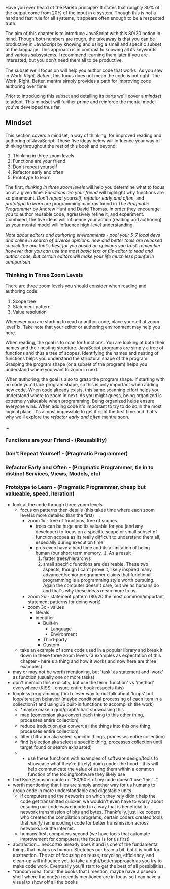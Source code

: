 Have you ever heard of the Pareto principle? It states that roughly 80% of the output come from 20% of the input in a system. Though this is not a hard and fast rule for all systems, it appears often enough to be a respected truth.

The aim of this chapter is to introduce JavaScript with this 80/20 notion in mind. Though both numbers are rough, the takeaway is that you can be productive in JavaScript by knowing and using a small and specific subset of the language. This approach is in contrast to knowing all its keywords and various subsystems. I recommend learning them later if you are interested, but you don't need them all to be productive.

The subset we'll focus on will help you author code that works. As you saw in *Work. Right. Better.*, this focus does not mean the code is not right. The Work. Right. Better. mantra simply provides a path for improving code authoring over time.

Prior to introducing this subset and detailing its parts we'll cover a *mindset* to adopt. This mindset will further prime and reinforce the mental model you've developed thus far.

## Mindset

This section covers a mindset, a way of thinking, for improved reading and authoring of JavaScript. These five ideas below will influence your way of thinking throughout the rest of this book and beyond:

1. Thinking in three zoom levels
2. Functions are your friend
3. Don't repeat yourself
4. Refactor early and often
5. Prototype to learn

The first, *thinking in three zoom levels* will help you determine what to focus on at a given time. *Functions are your friend* will highlight why functions are so paramount. *Don't repeat yourself*, *refactor early and often*, and *prototype to learn* are programming mantras found in *The Pragmatic Programmer* by Andrew Hunt and David Thomas. In order they encourage you to author reusable code, agressively refine it, and experiment. Combined, the five ideas will influence your action (reading and authoring) as your mental model will influence high-level understanding.

*Note about editors and authoring environments - pool your 5-7 local devs and online in search of diverse opinions. new and better tools are released so pick the one that's best for you based on opinions you trust. remember however that you can use the most basic text or file editor to read and author code, but certain editors will make your life much less painful in comparison*

### Thinking in Three Zoom Levels

There are three zoom levels you should consider when reading and authoring code:

1. Scope tree
2. Statement pattern
3. Value resolution

Whenever you are starting to read or author code, place yourself at zoom level 1x. Take note that your editor or authoring environment may help you here.

When reading, the goal is to scan for functions. You are looking at both their names and their nesting structure. JavaScript programs are simply a tree of functions and thus a tree of scopes. Identifying the names and nesting of functions helps you understand the structural shape of the program. Grasping the program shape (or a subset of the program) helps you understand where you want to zoom in next.

When authoring, the goal is also to grasp the program shape. If starting with no code you'll lack program shape, so this is only important when adding new code. When code already exists, this same scanning effort helps you understand where to zoom in next. As you might guess, being organized is extremely valueable when programming. Being organized helps ensure everyone wins. When adding code it's important to try to do so in the most logical place. It's almost impossible to get it right the first time and that's why we'll explore the *refactor early and often* mantra soon.

...

### Functions are your Friend - (Reusability)
### Don't Repeat Yourself - (Pragmatic Programmer)
### Refactor Early and Often - (Pragmatic Programmer, tie in to distinct Services, Views, Models, etc) 
### Prototype to Learn - (Pragmatic Programmer, cheap but valueable, speed, iteration)

- look at the code through three zoom levels
	- focus on patterns then details (this takes time where each zoom level is more detailed than the first)
		- zoom 1x - tree of functions, tree of scopes
			- trees can be huge and its valuable for you (and any developer) to focus on a specific scope or small subset of function scopes as its really difficult to understand them all, especially during execution time!
			- pros even have a hard time and its a limitation of being human (our short term memory...). As a result
				1) flatter trees/hierarchys
				2) small specific functions are desireable.
					These two aspects, though I can't prove it, likely inspired many advanced/senior programmer claims that functional programming is a programming style worth pursuing. Again the computer doesn't care, but we as humans do and that's why these ideas mean more to us.
		- zoom 2x - statement pattern (80/20 the most common/important statement patterns for doing work)
		- zoom 3x - values 
			- literals
			- identifier
				- Built-in
					- Language
					- Environment
				- Third-party
				- Custom
	- take an example of some code used in a popular library and break it down in these three zoom levels (3 examples as expectation of this chapter - here's a thing and how it works and now here are three examples)
- may or may not be worth mentioning, but 'task' as statement and 'work' as function (usually one or more tasks)
- don't mention this explicitly, but use the term 'function' vs 'method' everywhere (KISS - ensure entire book respects this)
- loopless programming (find clever way to not talk about 'loops' but loop/iteration behavior (maybe conditional processing of each item in a collection?) and using JS built-in functions to accomplish the work)
	- *maybe make a grid/graph/chart showcasing this
	- map (conversion aka convert each thing to this other thing, processes entire collection)
	- reduce (reduction aka convert all the things into this one thing, processes entire collection)
	- filter (filtration aka select specific things, processes entire collection)
	- find (selection aka select a specific thing, processes collection until target found or search exhausted)
	- * use these functions with examples of software design/tools to showcase what they're (likely) doing under the hood - this will help communicate the value of using them within a common function of the tooling/software they likely use
- find Kyle Simpson quote on "80/90% of my code doesn't use 'this'..."
- worth mentioning that files are simply another way for us humans to group code in more understandable and digestable units
	- if computers and the networks on which they rely didn't help the code get transmitted quicker, we wouldn't even have to worry about ensuring our code was encoded in a way that is beneficial to network transmission of bits and bytes. Thankfully, just like coders who created the compilation programs, certain coders created tools that *minify* (an encoding) code for better transmission across networks like the internet.
	- humans first, computers second (we have tools that automate improvement for computers, the focus is for us first)
- abstraction... neocortex already does it and is one of the fundamental things that makes us human. Stretches our brain a bit, but it is built for abstraction. The act of focusing on reuse, recycling, efficiency, and clean-up will influence you to take a right/better approach as you try to make code work. Eventually you'll start to get the best of all possibilities.
- *random idea, for all the books that I mention, maybe have a psuedo shelf where the one(s) recently mentioned are in focus so I can have a visual to show off all the books


